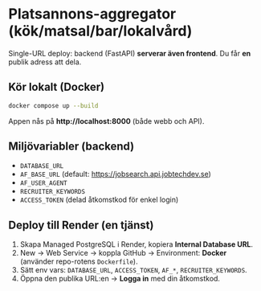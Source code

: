 # Platsannons-aggregator (kök/matsal/bar/lokalvård)

Single-URL deploy: backend (FastAPI) **serverar även frontend**. Du får **en** publik adress att dela.

## Kör lokalt (Docker)
```bash
docker compose up --build
```
Appen nås på **http://localhost:8000** (både webb och API).

## Miljövariabler (backend)
- `DATABASE_URL`
- `AF_BASE_URL` (default: https://jobsearch.api.jobtechdev.se)
- `AF_USER_AGENT`
- `RECRUITER_KEYWORDS`
- `ACCESS_TOKEN` (delad åtkomstkod för enkel login)

## Deploy till Render (en tjänst)
1. Skapa Managed PostgreSQL i Render, kopiera **Internal Database URL**.
2. New → Web Service → koppla GitHub → Environment: **Docker** (använder repo-rotens `Dockerfile`).
3. Sätt env vars: `DATABASE_URL`, `ACCESS_TOKEN`, `AF_*`, `RECRUITER_KEYWORDS`.
4. Öppna den publika URL:en → **Logga in** med din åtkomstkod.
